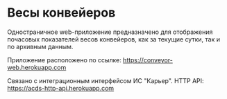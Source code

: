 # Весы конвейеров

Одностраничное web-приложение предназначено для отображения почасовых 
показателей весов конвейеров, как за текущие сутки, так и по архивным данным.

Приложение расположено по ссылке: https://conveyor-web.herokuapp.com

Связано с интеграционным интерфейсом ИС "Карьер". HTTP API:
https://acds-http-api.herokuapp.com

